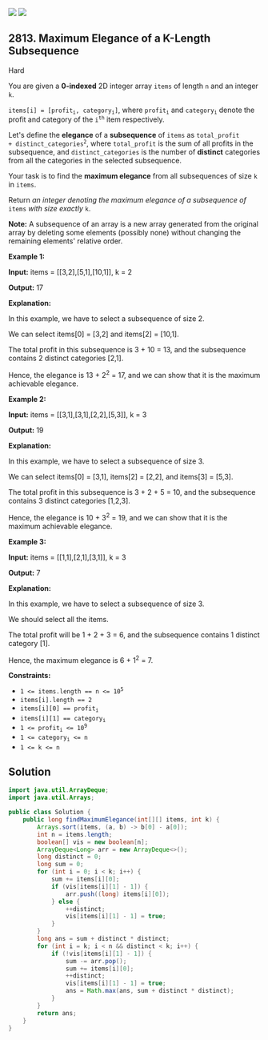 [![](https://img.shields.io/github/stars/javadev/LeetCode-in-Java?label=Stars&style=flat-square)](https://github.com/javadev/LeetCode-in-Java)
[![](https://img.shields.io/github/forks/javadev/LeetCode-in-Java?label=Fork%20me%20on%20GitHub%20&style=flat-square)](https://github.com/javadev/LeetCode-in-Java/fork)

## 2813\. Maximum Elegance of a K-Length Subsequence

Hard

You are given a **0-indexed** 2D integer array `items` of length `n` and an integer `k`.

<code>items[i] = [profit<sub>i</sub>, category<sub>i</sub>]</code>, where <code>profit<sub>i</sub></code> and <code>category<sub>i</sub></code> denote the profit and category of the <code>i<sup>th</sup></code> item respectively.

Let's define the **elegance** of a **subsequence** of `items` as <code>total_profit + distinct_categories<sup>2</sup></code>, where `total_profit` is the sum of all profits in the subsequence, and `distinct_categories` is the number of **distinct** categories from all the categories in the selected subsequence.

Your task is to find the **maximum elegance** from all subsequences of size `k` in `items`.

Return _an integer denoting the maximum elegance of a subsequence of_ `items` _with size exactly_ `k`.

**Note:** A subsequence of an array is a new array generated from the original array by deleting some elements (possibly none) without changing the remaining elements' relative order.

**Example 1:**

**Input:** items = \[\[3,2],[5,1],[10,1]], k = 2

**Output:** 17

**Explanation:**

In this example, we have to select a subsequence of size 2.

We can select items[0] = [3,2] and items[2] = [10,1].

The total profit in this subsequence is 3 + 10 = 13, and the subsequence contains 2 distinct categories [2,1].

Hence, the elegance is 13 + 2<sup>2</sup> = 17, and we can show that it is the maximum achievable elegance. 

**Example 2:**

**Input:** items = \[\[3,1],[3,1],[2,2],[5,3]], k = 3

**Output:** 19

**Explanation:**

In this example, we have to select a subsequence of size 3.

We can select items[0] = [3,1], items[2] = [2,2], and items[3] = [5,3].

The total profit in this subsequence is 3 + 2 + 5 = 10, and the subsequence contains 3 distinct categories [1,2,3].

Hence, the elegance is 10 + 3<sup>2</sup> = 19, and we can show that it is the maximum achievable elegance.

**Example 3:**

**Input:** items = \[\[1,1],[2,1],[3,1]], k = 3

**Output:** 7

**Explanation:**

In this example, we have to select a subsequence of size 3.

We should select all the items.

The total profit will be 1 + 2 + 3 = 6, and the subsequence contains 1 distinct category [1].

Hence, the maximum elegance is 6 + 1<sup>2</sup> = 7. 

**Constraints:**

*   <code>1 <= items.length == n <= 10<sup>5</sup></code>
*   `items[i].length == 2`
*   <code>items[i][0] == profit<sub>i</sub></code>
*   <code>items[i][1] == category<sub>i</sub></code>
*   <code>1 <= profit<sub>i</sub> <= 10<sup>9</sup></code>
*   <code>1 <= category<sub>i</sub> <= n</code>
*   `1 <= k <= n`

## Solution

```java
import java.util.ArrayDeque;
import java.util.Arrays;

public class Solution {
    public long findMaximumElegance(int[][] items, int k) {
        Arrays.sort(items, (a, b) -> b[0] - a[0]);
        int n = items.length;
        boolean[] vis = new boolean[n];
        ArrayDeque<Long> arr = new ArrayDeque<>();
        long distinct = 0;
        long sum = 0;
        for (int i = 0; i < k; i++) {
            sum += items[i][0];
            if (vis[items[i][1] - 1]) {
                arr.push((long) items[i][0]);
            } else {
                ++distinct;
                vis[items[i][1] - 1] = true;
            }
        }
        long ans = sum + distinct * distinct;
        for (int i = k; i < n && distinct < k; i++) {
            if (!vis[items[i][1] - 1]) {
                sum -= arr.pop();
                sum += items[i][0];
                ++distinct;
                vis[items[i][1] - 1] = true;
                ans = Math.max(ans, sum + distinct * distinct);
            }
        }
        return ans;
    }
}
```